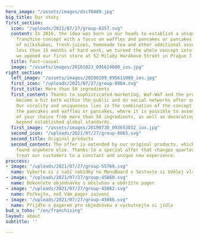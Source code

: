 ```yaml
---
hero_image: "/assets/images/dscf0489.jpg"
big_title: Our story
first_section:
  icon: "/uploads/2021/07/27/group-6357.svg"
  content: In 2016, the idea was born in our heads to establish a unique fast-casual
    franchise concept with a focus on waffles and pancakes or pancakes with an extension
    of milkshakes, fresh-juices, homemade tea and other additional assortment. After
    less than 15 months of hard work, we turned the whole concept into reality when
    we opened our first store at 52 Milady Horákové Street in Prague 7.
  title: Fast-casual
  image: "/assets/images/20181023_095624000_ios.jpg"
right_section:
  left_image: "/assets/images/20200109_095611000_ios.jpg"
  first_icon: "/uploads/2021/07/27/group-8064.svg"
  first_title: More than 50 ingredients
  first_content: Thanks to sophisticated marketing, Waf-Waf and the products themselves
    became a hit both within the public and on social networks after only a few days.
    Our virality and uniqueness lies in the combination of the concept of choosing
    the pancakes and waffles or pancakes, where it is possible to assemble these things
    of your choice from more than 50 ingredients, as well as decorating that goes
    beyond established global standards.
  first_image: "/assets/images/20190730_093653032_ios.jpg"
  second_icon: "/uploads/2021/07/27/group-8065.svg"
  second_title: Original products
  second_content: The offer is extended by our original products, which cannot be
    found anywhere else. Thanks to a special offer that changes quarterly, we can
    treat our customers to a constant and unique new experience.
proccess:
- image: "/uploads/2021/07/27/group-55760.svg"
  name: Vyberte si z naší nabídky na MenuBoard x Sestavte si Udělej vlastní dle letáku
- image: "/uploads/2021/07/27/group-45860.svg"
  name: Dokončete objednávku s obsluhou a obdržíte pager
- image: "/uploads/2021/07/27/group-45862.svg"
  name: Počkejte, než Vám pager zazvoní
- image: "/uploads/2021/07/27/group-45866.svg"
  name: Přijďte s pagerem pro objednávku a vychutnejte si jídlo
bud_u_toho: "/en/franchising"
layout: about
subtitle: ''

---
```

